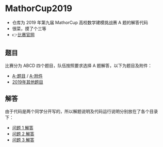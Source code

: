 # MathorCup2019
- 仓库为 2019 年第九届 MathorCup 高校数学建模挑战赛 A 题的解答代码
- 很菜，摸了个三等
- 👉[比赛官网](http://www.mathorcup.org/)

## 题目
比赛分为 ABCD 四个题目，队伍按照要求选择 A 题解答，以下为题目及附件：
- [A-题目](./Question/2019MathorCup_QuestionA.pdf) / [A-附件](./Question/A_attachment.rar)
- [2019年其他题目](http://www.mathorcup.org/detail/2273)

## 解答
由于代码是两个同学分开写的，所以解题说明及代码运行说明分别放在了各个目录下：
- [问题 1 解答](./Q1Q3_Solution)
- [问题 2 解答](./Q2_Solution)
- [问题 3 解答](./Q1Q3_Solution)